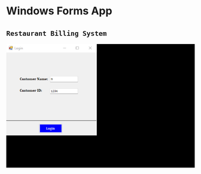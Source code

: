 # Windows Forms App  
## `Restaurant Billing System` <br>
![](3.%20Restaurant%20Billing%20System/Restaurant%20Billing%20System/bin/sample.gif)
